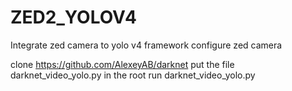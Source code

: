 # ZED2_YOLOV4
Integrate zed camera to yolo v4 framework
configure zed camera

clone  https://github.com/AlexeyAB/darknet
put the file darknet_video_yolo.py in the root
run darknet_video_yolo.py
